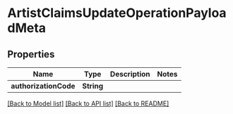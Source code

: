# ArtistClaimsUpdateOperationPayloadMeta

## Properties
Name | Type | Description | Notes
------------ | ------------- | ------------- | -------------
**authorizationCode** | **String** |  | 

[[Back to Model list]](../README.md#documentation-for-models) [[Back to API list]](../README.md#documentation-for-api-endpoints) [[Back to README]](../README.md)


